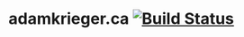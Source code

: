 # adamkrieger.ca [![Build Status](https://travis-ci.org/adamkrieger/akblog_pelican.svg?branch=master)](https://travis-ci.org/adamkrieger/akblog_pelican)